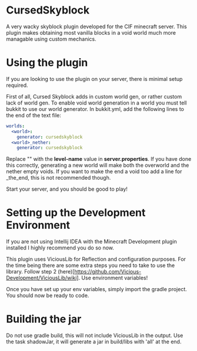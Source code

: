 # CursedSkyblock
 A very wacky skyblock plugin developed for the CIF minecraft server.
 This plugin makes obtaining most vanilla blocks in a void world much more managable using custom mechanics.

# Using the plugin
If you are looking to use the plugin on your server, there is minimal setup required.

First of all, Cursed Skyblock adds in custom world gen, or rather custom lack of world gen. To enable void world generation in a world you must tell bukkit to use our world generator.
In bukkit.yml, add the following lines to the end of the text file:

```yaml
worlds:
  <world>:
    generator: cursedskyblock
  <world>_nether:
    generator: cursedskyblock
```

Replace "<world>" with the **level-name** value in **server.properties**. If you have done this correctly, generating a new world will make both the overworld and the nether empty voids. If you want to make the end a void too add a line for <world>_the_end, this is not recommended though.

Start your server, and you should be good to play!

# Setting up the Development Environment
If you are not using Intellij IDEA with the Minecraft Development plugin installed I highly recommend you do so now.

This plugin uses ViciousLib for Reflection and configuration purposes. For the time being there are some extra steps you need to take to use the library. Follow step 2 (here)[https://github.com/Vicious-Development/ViciousLib/wiki]. Use environment variables! 

Once you have set up your env variables, simply import the gradle project. You should now be ready to code.

# Building the jar
Do not use gradle build, this will not include ViciousLib in the output. Use the task shadowJar, it will generate a jar in build/libs with 'all' at the end.

